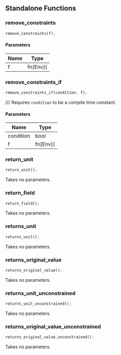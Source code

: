 ## Standalone Functions

### remove_constraints

```rust
remove_constraints(f);
```

#### Parameters
| Name | Type |
| --- | --- |
| f | fn[Env]( |

### remove_constraints_if

```rust
remove_constraints_if(condition, f);
```

/// Requires `condition` to be a compile time constant.

#### Parameters
| Name | Type |
| --- | --- |
| condition | bool |
| f | fn[Env]( |

### return_unit

```rust
return_unit();
```

Takes no parameters.

### return_field

```rust
return_field();
```

Takes no parameters.

### returns_unit

```rust
returns_unit();
```

Takes no parameters.

### returns_original_value

```rust
returns_original_value();
```

Takes no parameters.

### returns_unit_unconstrained

```rust
returns_unit_unconstrained();
```

Takes no parameters.

### returns_original_value_unconstrained

```rust
returns_original_value_unconstrained();
```

Takes no parameters.


